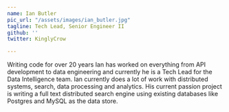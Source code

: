 ```yaml
---
name: Ian Butler
pic_url: "/assets/images/ian_butler.jpg"
tagline: Tech Lead, Senior Engineer II
github: ''
twitter: KinglyCrow

---
```

Writing code for over 20 years Ian has worked on everything from API development to data engineering and currently he is a Tech Lead for the Data Intelligence team. Ian currently does a lot of work with distributed systems, search, data processing and analytics. His current passion project is writing a full text distributed search engine using existing databases like Postgres and MySQL as the data store.